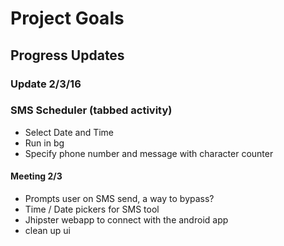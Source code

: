 # Project Goals
## Progress Updates


### Update 2/3/16
### SMS Scheduler (tabbed activity)
* Select Date and Time
* Run in bg
* Specify phone number and message with character counter



#### Meeting 2/3
* Prompts user on SMS send, a way to bypass?
* Time / Date pickers for SMS tool
* Jhipster webapp to connect with the android app
* clean up ui
